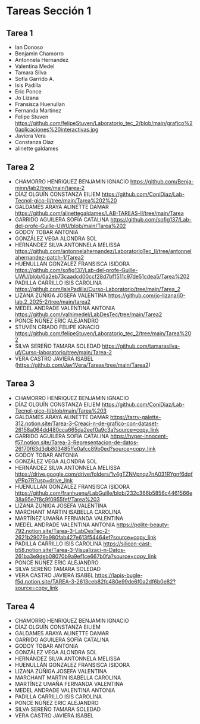 # Tareas Sección 1

## Tarea 1
* Ian Donoso
* Benjamin Chamorro
* Antonnela Hernandez
* Valentina Medel 
* Tamara Silva 
* Sofía Garrido A.
* Isis Padilla 
* Eric Ponce
* Jo Lizana
* Fransisca Huenullan
* Fernanda Martinez 
* Felipe Stuven https://github.com/felipeStuven/Laboratorio_tec_2/blob/main/grafico%20aplicaciones%20interactivas.jpg
* Javiera Vera
* Constanza Díaz
* alinette galdames

## Tarea 2
* CHAMORRO HENRIQUEZ BENJAMIN IGNACIO https://github.com/Benja-minn/lab2/tree/main/tarea-2
* DÍAZ OLGUÍN CONSTANZA EILIEM https://github.com/ConiDiaz/Lab-Tecnol-gico-II/tree/main/Tarea%202%20
* GALDAMES ARAYA ALINETTE DAMAR https://github.com/alinettegaldames/LAB-TAREAS-ll/tree/main/Tarea
* GARRIDO AGUILERA SOFÍA CATALINA https://github.com/sofig137/Lab-del-profe-Guille-UWU/blob/main/Tarea%202
* GODOY TOBAR ANTONIA
* GONZÁLEZ VEGA ALONDRA SOL
* HERNÁNDEZ SILVA ANTONNELA MELISSA https://github.com/antonnelahernandez/LaboratorioTec_II/tree/antonnelahernandez-patch-1/Tarea2
* HUENULLÁN GONZALEZ FRANSISCA ISIDORA https://github.com/sofig137/Lab-del-profe-Guille-UWU/blob/0a2eb73caadcd00ccf28d7bf1511c97de51cdea5/Tarea%202
* PADILLA CARRILLO ISIS CAROLINA https://github.com/IsisPadilla/Curso-Laboratorio/tree/main/Tarea_2
* LIZANA ZÚÑIGA JOSEFA VALENTINA https://github.com/jo-lizana/j0-lab.2_2025-2/tree/main/tarea2
* MEDEL ANDRADE VALENTINA ANTONIA https://github.com/valhimedel/LabDesTec/tree/main/Tarea2
* PONCE NÚÑEZ ERIC ALEJANDRO
* STUVEN CRIADO FELIPE IGNACIO https://github.com/felipeStuven/Laboratorio_tec_2/tree/main/Tarea%202
* SILVA SEREÑO TAMARA SOLEDAD https://github.com/tamarasilva-uf/Curso-laboratorio/tree/main/Tarea-2
* VERA CASTRO JAVIERA ISABEL (https://github.com/Jav1Vera/Tareas/tree/main/Tarea2)

## Tarea 3
* CHAMORRO HENRIQUEZ BENJAMIN IGNACIO
* DÍAZ OLGUÍN CONSTANZA EILIEM https://github.com/ConiDiaz/Lab-Tecnol-gico-II/blob/main/Tarea%203
* GALDAMES ARAYA ALINETTE DAMAR https://tarry-galette-312.notion.site/Tarea-3-Creaci-n-de-grafico-con-dataset-26158a064dd480cca665da2eef0a9c3a?source=copy_link
* GARRIDO AGUILERA SOFÍA CATALINA https://hyper-innocent-f57.notion.site/Tarea-3-Representacion-de-datos-26170f63d3db803485ffe0afcc89b0ed?source=copy_link
* GODOY TOBAR ANTONIA
* GONZÁLEZ VEGA ALONDRA SOL
* HERNÁNDEZ SILVA ANTONNELA MELISSA https://drive.google.com/drive/folders/1v4gTZNVpnqz7nA031RYgnf6dqfyPRp7R?usp=drive_link
* HUENULLÁN GONZALEZ FRANSISCA ISIDORA https://github.com/franhuenu/LabGuille/blob/232c366b5856c4461566e38a95e7f8c9f0955fef/Tarea%203
* LIZANA ZÚÑIGA JOSEFA VALENTINA
* MARCHANT MARTIN ISABELLA CAROLINA
* MARTÍNEZ UMAÑA FERNANDA VALENTINA
* MEDEL ANDRADE VALENTINA ANTONIA https://polite-beauty-792.notion.site/Tarea-3-LabDesTec-2-2621b29079a980fab427e613f54464ef?source=copy_link
* PADILLA CARRILLO ISIS CAROLINA https://silicon-cast-b58.notion.site/Tarea-3-Visualizaci-n-Datos-261ba3e9deb08070b9a9ef1ce667b0fa?source=copy_link
* PONCE NÚÑEZ ERIC ALEJANDRO
* SILVA SEREÑO TAMARA SOLEDAD
* VERA CASTRO JAVIERA ISABEL https://lapis-bugle-f5d.notion.site/TAREA-3-2613ceb82fc480e99de6f0a2df6b0e82?source=copy_link

## Tarea 4
* CHAMORRO HENRIQUEZ BENJAMIN IGNACIO
* DÍAZ OLGUÍN CONSTANZA EILIEM
* GALDAMES ARAYA ALINETTE DAMAR
* GARRIDO AGUILERA SOFÍA CATALINA
* GODOY TOBAR ANTONIA
* GONZÁLEZ VEGA ALONDRA SOL
* HERNÁNDEZ SILVA ANTONNELA MELISSA
* HUENULLÁN GONZALEZ FRANSISCA ISIDORA
* LIZANA ZÚÑIGA JOSEFA VALENTINA
* MARCHANT MARTIN ISABELLA CAROLINA
* MARTÍNEZ UMAÑA FERNANDA VALENTINA
* MEDEL ANDRADE VALENTINA ANTONIA
* PADILLA CARRILLO ISIS CAROLINA
* PONCE NÚÑEZ ERIC ALEJANDRO
* SILVA SEREÑO TAMARA SOLEDAD
* VERA CASTRO JAVIERA ISABEL
